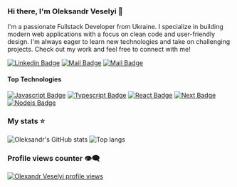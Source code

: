 ### Hi there, I'm Oleksandr Veselyi 👋

I'm a passionate Fullstack Developer from Ukraine. I specialize in building modern web applications with a focus on clean code and user-friendly design. I'm always eager to learn new technologies and take on challenging projects. Check out my work and feel free to connect with me!

[![Linkedin Badge](https://img.shields.io/badge/-Oleksandr_Veselyi-0e76a8?style=flat&labelColor=0e76a8&logo=linkedin&logoColor=white)](https://www.linkedin.com/in/o-veselyi/) 
[![Mail Badge](https://img.shields.io/badge/-@hackingbegin-e84393?style=flat&labelColor=e84393&logo=instagram&logoColor=white)](https://www.instagram.com/hackingbegin/) 
[![Mail Badge](https://img.shields.io/badge/-Gmail-c0392b?style=flat&labelColor=c0392b&logo=gmail&logoColor=white)](mailto:veselyy.oleksandr@gmail.com)

#### Top Technologies
[![Javascript Badge](https://img.shields.io/badge/-Javascript-F0DB4F?style=for-the-badge&labelColor=black&logo=javascript&logoColor=F0DB4F)](#) [![Typescript Badge](https://img.shields.io/badge/-Typescript-007acc?style=for-the-badge&labelColor=black&logo=typescript&logoColor=007acc)](#) [![React Badge](https://img.shields.io/badge/-React-61DBFB?style=for-the-badge&labelColor=black&logo=react&logoColor=61DBFB)](#) [![Next Badge](https://img.shields.io/badge/-Next-FFFFFF?style=for-the-badge&labelColor=black&logo=next.js&logoColor=FFFFFF)](#)[![Nodejs Badge](https://img.shields.io/badge/-Nodejs-3C873A?style=for-the-badge&labelColor=black&logo=node.js&logoColor=3C873A)](#)

### My stats ⭐
<div align="left">
<img alt="Oleksandr's GitHub stats" src="https://github-readme-stats.vercel.app/api?username=sany0chekk&show_icons=true&theme=transparent"/>
<img alt="Top langs" src="https://github-readme-stats.vercel.app/api/top-langs/?username=sany0chekk&layout=compact&&langs_count=8"/>
</div>

### Profile views counter 👁️‍🗨️
[![Olexandr Veselyi profile views](https://u8views.com/api/v1/github/profiles/110936784/views/day-week-month-total-count.svg)](https://u8views.com/github/sany0chekk)
